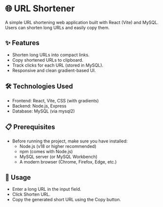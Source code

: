 # 🌐 URL Shortener

A simple URL shortening web application built with React (Vite) and MySQL. Users can shorten long URLs and easily copy them.

## ✨ Features

- Shorten long URLs into compact links.
- Copy shortened URLs to clipboard.
- Track clicks for each URL (stored in MySQL).
- Responsive and clean gradient-based UI.

## 🛠 Technologies Used

- Frontend: React, Vite, CSS (with gradients)
- Backend: Node.js, Express
- Database: MySQL (via mysql2)

## 📋 Prerequisites

- Before running the project, make sure you have installed:
  - Node.js (v18 or higher recommended)
  - npm (comes with Node.js)
  - MySQL server (or MySQL Workbench)
  - A modern browser (Chrome, Firefox, Edge, etc.)

## 🚀 Usage

- Enter a long URL in the input field.
- Click Shorten URL.
- Copy the generated short URL using the Copy button.
